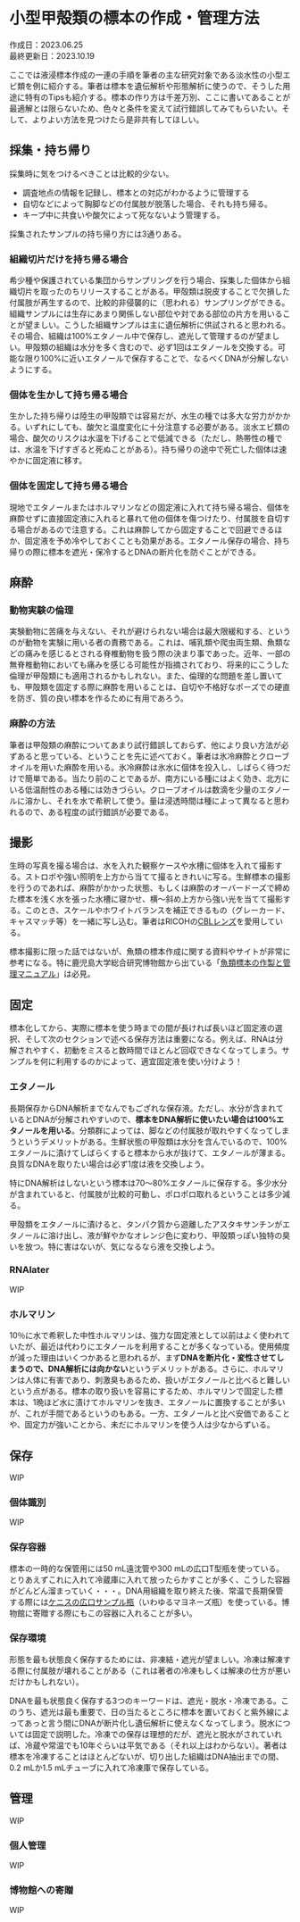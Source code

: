 # 小型甲殻類の標本の作成・管理方法

作成日：2023.06.25  
最終更新日：2023.10.19

ここでは液浸標本作成の一連の手順を筆者の主な研究対象である淡水性の小型エビ類を例に紹介する。筆者は標本を遺伝解析や形態解析に使うので、そうした用途に特有のTipsも紹介する。標本の作り方は千差万別、ここに書いてあることが最適解とは限らないため、色々と条件を変えて試行錯誤してみてもらいたい。そして、よりよい方法を見つけたら是非共有してほしい。

## 採集・持ち帰り

採集時に気をつけるべきことは比較的少ない。

- 調査地点の情報を記録し、標本との対応がわかるように管理する
- 自切などによって胸脚などの付属肢が脱落した場合、それも持ち帰る。
- キープ中に共食いや酸欠によって死なないよう管理する。

採集されたサンプルの持ち帰り方には3通りある。

### 組織切片だけを持ち帰る場合

希少種や保護されている集団からサンプリングを行う場合、採集した個体から組織切片を取ったのちリリースすることがある。甲殻類は脱皮することで欠損した付属肢が再生するので、比較的非侵襲的に（思われる）サンプリングができる。組織サンプルには生存にあまり関係しない部位や対である部位の片方を用いることが望ましい。こうした組織サンプルは主に遺伝解析に供試されると思われる。その場合、組織は100%エタノール中で保存し、遮光して管理するのが望ましい。甲殻類の組織は水分を多く含むので、必ず1回はエタノールを交換する。可能な限り100%に近いエタノールで保存することで、なるべくDNAが分解しないようにする。

### 個体を生かして持ち帰る場合

生かした持ち帰りは陸生の甲殻類では容易だが、水生の種では多大な労力がかかる。いずれにしても、酸欠と温度変化に十分注意する必要がある。淡水エビ類の場合、酸欠のリスクは水温を下げることで低減できる（ただし、熱帯性の種では、水温を下げすぎると死ぬことがある）。持ち帰りの途中で死亡した個体は速やかに固定液に移す。

### 個体を固定して持ち帰る場合

現地でエタノールまたはホルマリンなどの固定液に入れて持ち帰る場合、個体を麻酔せずに直接固定液に入れると暴れて他の個体を傷つけたり、付属肢を自切する場合があるので注意する。これは麻酔してから固定することで回避できるほか、固定液を予め冷やしておくことも効果がある。エタノール保存の場合、持ち帰りの際に標本を遮光・保冷するとDNAの断片化を防ぐことができる。

## 麻酔

### 動物実験の倫理

実験動物に苦痛を与えない、それが避けられない場合は最大限緩和する、というのが動物を実験に用いる者の責務である。これは、哺乳類や爬虫両生類、魚類などの痛みを感じるとされる脊椎動物を扱う際の決まり事であった。近年、一部の無脊椎動物においても痛みを感じる可能性が指摘されており、将来的にこうした倫理が甲殻類にも適用されるかもしれない。また、倫理的な問題を差し置いても、甲殻類を固定する際に麻酔を用いることは、自切や不格好なポーズでの硬直を防ぎ、質の良い標本を作るために有用であろう。

### 麻酔の方法

筆者は甲殻類の麻酔についてあまり試行錯誤しておらず、他により良い方法が必ずあると思っている、ということを先に述べておく。筆者は氷冷麻酔とクローブオイルを用いた麻酔を用いる。氷冷麻酔は氷水に個体を投入し、しばらく待つだけで簡単である。当たり前のことであるが、南方にいる種にはよく効き、北方にいる低温耐性のある種には効きづらい。クローブオイルは数滴を少量のエタノールに溶かし、それを水で希釈して使う。量は浸透時間は種によって異なると思われるので、ある程度の試行錯誤が必要である。

## 撮影

生時の写真を撮る場合は、水を入れた観察ケースや水槽に個体を入れて撮影する。ストロボや強い照明を上方から当てて撮るときれいに写る。生鮮標本の撮影を行うのであれば、麻酔がかかった状態、もしくは麻酔のオーバードーズで締めた標本を浅く水を張った水槽に寝かせ、横〜斜め上方から強い光を当てて撮影する。このとき、スケールやホワイトバランスを補正できるもの（グレーカード、キャスマッチ等）を一緒に写し込む。筆者はRICOHの[CBLレンズ](https://ricohimagingstore.com/cbl-lens-110mm-s0098893.html)を愛用している。

標本撮影に限った話ではないが、魚類の標本作成に関する資料やサイトが非常に参考になる。特に鹿児島大学総合研究博物館から出ている「[魚類標本の作製と管理マニュアル](https://www.museum.kagoshima-u.ac.jp/staff/motomura/FishCollectionManual.pdf)」は必見。

## 固定

標本化してから、実際に標本を使う時までの間が長ければ長いほど固定液の選択、そして次のセクションで述べる保存方法は重要になる。例えば、RNAは分解されやすく、初動をミスると数時間でほとんど回収できなくなってしまう。サンプルを何に利用するのかによって、適宜固定液を使い分けよう！

### エタノール

長期保存からDNA解析までなんでもござれな保存液。ただし、水分が含まれているとDNAが分解されやすいので、**標本をDNA解析に使いたい場合は100%エタノールを用いる**。分類群によっては、脚などの付属肢が取れやすくなってしまうというデメリットがある。生鮮状態の甲殻類は水分を含んでいるので、100%エタノールに漬けてしばらくすると標本から水が抜けて、エタノールが薄まる。良質なDNAを取りたい場合は必ず1度は液を交換しよう。

特にDNA解析はしないという標本は70〜80%エタノールに保存する。多少水分が含まれていると、付属肢が比較的可動し、ポロポロ取れるということは多少減る。

甲殻類をエタノールに漬けると、タンパク質から遊離したアスタキサンチンがエタノールに溶け出し、液が鮮やかなオレンジ色に変わり、甲殻類っぽい独特の臭いを放つ。特に害はないが、気になるなら液を交換しよう。

### RNAlater

WIP

### ホルマリン

10％に水で希釈した中性ホルマリンは、強力な固定液として以前はよく使われていたが、最近は代わりにエタノールを利用することが多くなっている。使用頻度が減った理由はいくつかあると思われるが、まず**DNAを断片化・変性させてしまうので、DNA解析には向かない**というデメリットがある。さらに、ホルマリンは人体に有害であり、刺激臭もあるため、扱いがエタノールと比べると難しいという点がある。標本の取り扱いを容易にするため、ホルマリンで固定した標本は、1晩ほど水に漬けてホルマリンを抜き、エタノールに置換することが多いが、これが手間であるというのもある。一方、エタノールと比べ安価であることや、固定力が強いことから、未だにホルマリンを使う人は少なからずいる。

## 保存

WIP

### 個体識別

WIP

### 保存容器

標本の一時的な保管用には50 mL遠沈管や300 mLの広口T型瓶を使っている。とりあえずこれに入れて冷蔵庫に入れて放ったらかすことが多く、こうした容器がどんどん溜まっていく・・・。DNA用組織を取り終えた後、常温で長期保管する際には[ケニスの広口サンプル瓶](https://www.kenis.co.jp/onlineshop/product/11310370)（いわゆるマヨネーズ瓶）を使っている。博物館に寄贈する際にもこの容器に入れることが多い。

### 保存環境

形態を最も状態良く保存するためには、非凍結・遮光が望ましい。冷凍は解凍する際に付属肢が壊れることがある（これは著者の冷凍もしくは解凍の仕方が悪いだけかもしれない）。

DNAを最も状態良く保存する3つのキーワードは、遮光・脱水・冷凍である。このうち、遮光は最も重要で、日の当たるところに標本を置いておくと紫外線によってあっと言う間にDNAが断片化し遺伝解析に使えなくなってしまう。脱水については固定で説明した。冷凍での保存は理想的だが、遮光と脱水がされていれば、冷蔵や常温でも10年ぐらいは平気である（それ以上はわからない）。著者は標本を冷凍することはほとんどないが、切り出した組織はDNA抽出までの間、0.2 mLか1.5 mLチューブに入れて冷凍庫で保存している。

## 管理

WIP

### 個人管理

WIP

### 博物館への寄贈

WIP
